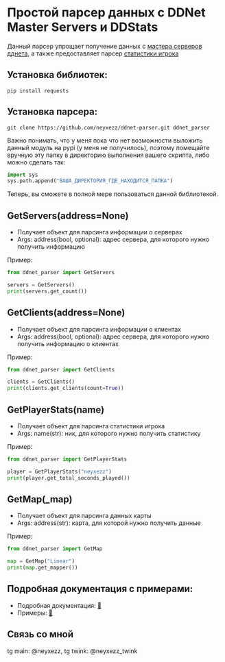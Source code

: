 # Простой парсер данных с DDNet Master Servers и DDStats

Данный парсер упрощает получение данных с [мастера серверов дднета](https://master1.ddnet.org/ddnet/15/servers.json), а также предоставляет парсер [статистики игрока](https://ddstats.tw/)

## Установка библиотек:
```
pip install requests
```
## Установка парсера:
```
git clone https://github.com/neyxezz/ddnet-parser.git ddnet_parser
```
Важно понимать, что у меня пока что нет возможности выложить данный модуль на pypi (у меня не получилось), поэтому помещайте вручную эту папку в директорию выполнения вашего скрипта, либо можно сделать так:

```python
import sys
sys.path.append("ВАША_ДИРЕКТОРИЯ_ГДЕ_НАХОДИТСЯ_ПАПКА")
```
Теперь, вы сможете в полной мере пользоваться данной библиотекой.

## GetServers(address=None)
*  Получает объект для парсинга информации о серверах
*  Args: address(bool, optional): адрес сервера, для которого нужно получить информацию

Пример:
```python
from ddnet_parser import GetServers

servers = GetServers()
print(servers.get_count())
```
## GetClients(address=None)
*  Получает объект для парсинга информации о клиентах
*  Args: address(bool, optional): адрес сервера, для которого нужно получить информацию о клиентах

Пример:
```python
from ddnet_parser import GetClients

clients = GetClients()
print(clients.get_clients(count=True))
```
## GetPlayerStats(name)
*  Получает объект для парсинга статистики игрока
*  Args: name(str): ник, для которого нужно получить статистику

Пример:
```python
from ddnet_parser import GetPlayerStats

player = GetPlayerStats("neyxezz")
print(player.get_total_seconds_played())
```

## GetMap(_map)
* Получает объект для парсинга данных карты
*  Args: address(str): карта, для которой нужно получить данные

Пример:
```python
from ddnet_parser import GetMap

map = GetMap("Linear")
print(map.get_mapper())
```

## Подробная документация с примерами:
*  Подробная документация: [🙂](docs/docs.md)
*  Примеры: [🙂](examples/examples.py)

## Связь со мной
tg main: @neyxezz, tg twink: @neyxezz_twink

